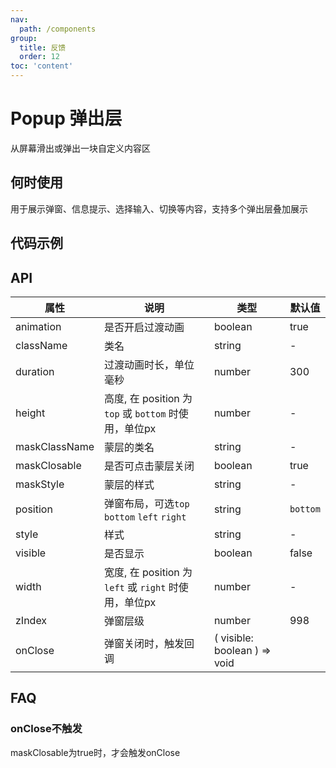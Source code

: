 ```yaml
---
nav:
  path: /components
group:
  title: 反馈
  order: 12
toc: 'content'
---
```


# Popup 弹出层
从屏幕滑出或弹出一块自定义内容区
## 何时使用
用于展示弹窗、信息提示、选择输入、切换等内容，支持多个弹出层叠加展示

## 代码示例
<code src='pages/Popup/index'></code>

## API

| 属性 | 说明 | 类型 | 默认值 |
| -----|-----|-----|-----|
| animation | 是否开启过渡动画 | boolean | true |  
| className | 类名 | string | - | 
| duration | 过渡动画时长，单位毫秒 | number | 300 | 
| height | 高度, 在 position 为 `top` 或 `bottom` 时使用，单位px | number | - | 
| maskClassName | 蒙层的类名 | string | - | 
| maskClosable | 是否可点击蒙层关闭 | boolean | true |
| maskStyle | 蒙层的样式 | string | - | 
| position | 弹窗布局，可选`top` `bottom` `left` `right` | string | `bottom` | 
| style | 样式 | string | - |
| visible |  是否显示 | boolean | false | 
| width | 宽度, 在 position 为 `left` 或 `right` 时使用，单位px | number | - | 
| zIndex | 弹窗层级 | number | 998 | 
| onClose | 弹窗关闭时，触发回调 | ( visible: boolean ) => void |

## FAQ
### onClose不触发
maskClosable为true时，才会触发onClose





